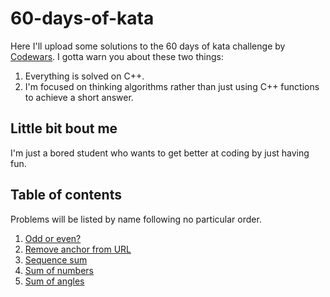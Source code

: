 # 60-days-of-kata
Here I'll upload some solutions to the 60 days of kata challenge by [Codewars](https://www.codewars.com/dashboard). I gotta warn you about these two things:
1. Everything is solved on C++.
2. I'm focused on thinking algorithms rather than just using C++ functions to achieve a short answer.

## Little bit bout me
I'm just a bored student who wants to get better at coding by just having fun.

## Table of contents
Problems will be listed by name following no particular order.
1. [Odd or even?](https://github.com/AugusGuarna/60-days-of-kata/blob/main/Solutions/odd-or-even.md)
2. [Remove anchor from URL](https://github.com/AugusGuarna/60-days-of-kata/blob/main/Solutions/remove-anchor-from-URL.md)
3. [Sequence sum](https://github.com/AugusGuarna/60-days-of-kata/blob/main/Solutions/sequence-sum.md)
4. [Sum of numbers](https://github.com/AugusGuarna/60-days-of-kata/blob/main/Solutions/sum-of-numbers.md)
5. [Sum of angles]()
